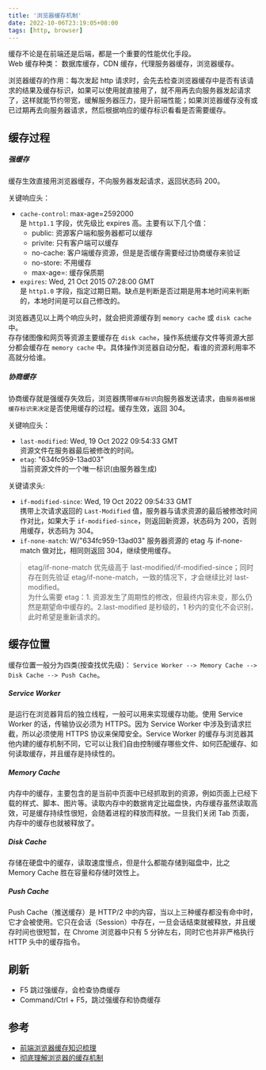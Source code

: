 ```yaml
---
title: '浏览器缓存机制'
date: 2022-10-06T23:19:05+08:00
tags: [http, browser]
---
```


缓存不论是在前端还是后端，都是一个重要的性能优化手段。  
Web 缓存种类： 数据库缓存，CDN 缓存，代理服务器缓存，浏览器缓存。

浏览器缓存的作用：每次发起 http 请求时，会先去检查浏览器缓存中是否有该请求的结果及缓存标识，如果可以使用就直接用了，就不用再去向服务器发起请求了，这样就能节约带宽，缓解服务器压力，提升前端性能；如果浏览器缓存没有或已过期再去向服务器请求，然后根据响应的缓存标识看看是否需要缓存。

## 缓存过程

##### 强缓存

缓存生效直接用浏览器缓存，不向服务器发起请求，返回状态码 200。

关键响应头：

- `cache-control`: max-age=2592000  
  是 `http1.1` 字段，优先级比 expires 高。主要有以下几个值：
  - public: 资源客户端和服务器都可以缓存
  - privite: 只有客户端可以缓存
  - no-cache: 客户端缓存资源，但是是否缓存需要经过协商缓存来验证
  - no-store: 不用缓存
  - max-age=<seconds>: 缓存保质期
- `expires`: Wed, 21 Oct 2015 07:28:00 GMT  
  是 `http1.0` 字段，指定过期日期。缺点是判断是否过期是用本地时间来判断的，本地时间是可以自己修改的。

浏览器遇见以上两个响应头时，就会把资源缓存到 `memory cache` 或 `disk cache` 中。  
存存储图像和网页等资源主要缓存在 `disk cache`，操作系统缓存文件等资源大部分都会缓存在 `memory cache` 中。具体操作浏览器自动分配，看谁的资源利用率不高就分给谁。

##### 协商缓存

协商缓存就是强缓存失效后，浏览器携带`缓存标识`向服务器发送请求，由`服务器根据缓存标识来决定`是否使用缓存的过程。缓存生效，返回 304。

关键响应头：

- `last-modified`: Wed, 19 Oct 2022 09:54:33 GMT  
  资源文件在服务器最后被修改的时间。
- `etag`: "634fc959-13ad03"  
  当前资源文件的一个唯一标识(由服务器生成)

关键请求头:

- `if-modified-since`: Wed, 19 Oct 2022 09:54:33 GMT  
  携带上次请求返回的 `Last-Modified` 值，服务器与请求资源的最后被修改时间作对比，如果大于 `if-modified-since`，则返回新资源，状态码为 200，否则用缓存，状态码为 304。
- `if-none-match`: W/"634fc959-13ad03"
  服务器资源的 etag 与 if-none-match 做对比，相同则返回 304，继续使用缓存。

> etag/if-none-match 优先级高于 last-modified/if-modified-since；同时存在则先验证 etag/if-none-match，一致的情况下，才会继续比对 last-modified。  
> 为什么需要 etag：1. 资源发生了周期性的修改，但最终内容未变，那么仍然是期望命中缓存的。2.last-modified 是秒级的，1 秒内的变化不会识别，此时希望是重新请求的。

## 缓存位置

缓存位置一般分为四类(按查找优先级)： `Service Worker --> Memory Cache --> Disk Cache --> Push Cache`。

##### Service Worker

是运行在浏览器背后的独立线程，一般可以用来实现缓存功能。使用 Service Worker 的话，传输协议必须为 HTTPS。因为 Service Worker 中涉及到请求拦截，所以必须使用 HTTPS 协议来保障安全。Service Worker 的缓存与浏览器其他内建的缓存机制不同，它可以让我们自由控制缓存哪些文件、如何匹配缓存、如何读取缓存，并且缓存是持续性的。

##### Memory Cache

内存中的缓存，主要包含的是当前中页面中已经抓取到的资源，例如页面上已经下载的样式、脚本、图片等。读取内存中的数据肯定比磁盘快，内存缓存虽然读取高效，可是缓存持续性很短，会随着进程的释放而释放。一旦我们关闭 Tab 页面，内存中的缓存也就被释放了。

##### Disk Cache

存储在硬盘中的缓存，读取速度慢点，但是什么都能存储到磁盘中，比之 Memory Cache 胜在容量和存储时效性上。

##### Push Cache

Push Cache（推送缓存）是 HTTP/2 中的内容，当以上三种缓存都没有命中时，它才会被使用。它只在会话（Session）中存在，一旦会话结束就被释放，并且缓存时间也很短暂，在 Chrome 浏览器中只有 5 分钟左右，同时它也并非严格执行 HTTP 头中的缓存指令。

## 刷新

- F5 跳过强缓存，会检查协商缓存
- Command/Ctrl + F5，跳过强缓存和协商缓存

## 参考

- [前端浏览器缓存知识梳理](https://juejin.cn/post/6947936223126093861)
- [彻底理解浏览器的缓存机制](https://juejin.cn/post/6844903593275817998)

